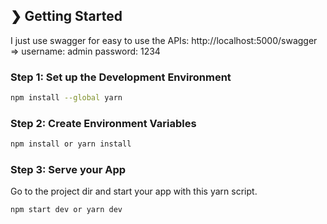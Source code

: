 ## ❯ Getting Started

I just use swagger for easy to use the APIs: http://localhost:5000/swagger => username: admin  password: 1234

### Step 1: Set up the Development Environment

```bash
npm install --global yarn
```

### Step 2: Create Environment Variables

```bash
npm install or yarn install
```
### Step 3: Serve your App

Go to the project dir and start your app with this yarn script.

```bash
npm start dev or yarn dev
```
